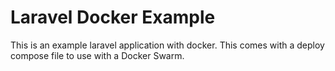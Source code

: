 # Laravel Docker Example

This is an example laravel application with docker.  This comes with a
deploy compose file to use with a Docker Swarm.

